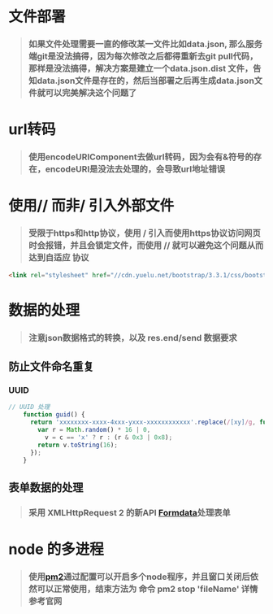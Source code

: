 # 文件部署

> ### 如果文件处理需要一直的修改某一文件比如data.json, 那么服务端git是没法搞得，因为每次修改之后都得重新去git pull代码，那样是没法搞得，解决方案是建立一个data.json.dist 文件，告知data.json文件是存在的，然后当部署之后再生成data.json文件就可以完美解决这个问题了

# url转码

> ### 使用encodeURIComponent去做url转码，因为会有&符号的存在，encodeURI是没法去处理的，会导致url地址错误

# 使用// 而非/ 引入外部文件

> ### 受限于https和http协议，使用 / 引入而使用https协议访问网页时会报错，并且会锁定文件，而使用 // 就可以避免这个问题从而达到自适应 协议

```html
<link rel="stylesheet" href="//cdn.yuelu.net/bootstrap/3.3.1/css/bootstrap.min.css"/>
```

# 数据的处理

> ### 注意json数据格式的转换，以及 res.end/send 数据要求

## 防止文件命名重复

### UUID

```JavaScript
// UUID 处理
    function guid() {
      return 'xxxxxxxx-xxxx-4xxx-yxxx-xxxxxxxxxxxx'.replace(/[xy]/g, function (c) {
        var r = Math.random() * 16 | 0,
          v = c == 'x' ? r : (r & 0x3 | 0x8);
        return v.toString(16);
      });
    }
```

## 表单数据的处理

> ### 采用 XMLHttpRequest 2 的新API [Formdata](https://developer.mozilla.org/zh-CN/docs/Web/API/FormData/Using_FormData_Objects)处理表单

# node 的多进程

> ### 使用[pm2](http://pm2.keymetrics.io/)通过配置可以开启多个node程序，并且窗口关闭后依然可以正常使用，结束方法为 命令 pm2 stop 'fileName' 详情参考官网

[https://developer.mozilla.org/zh-CN/docs/Web/API/FormData/Using_FormData_Objects]: 
[http://pm2.keymetrics.io/]: 